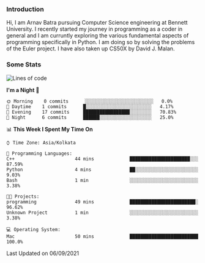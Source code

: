 ### Introduction
Hi, I am Arnav Batra pursuing Computer Science engineering at Bennett University. I recently started my journey in programming as a coder in general and I am curruntly exploring the various fundamental aspects of programming specifically in Python. 
I am doing so by solving the problems of the Euler project. 
I have also taken up CS50X by David J. Malan.

### Some Stats
<!--START_SECTION:waka-->
![Lines of code](https://img.shields.io/badge/From%20Hello%20World%20I%27ve%20Written-249%20lines%20of%20code-blue)

**I'm a Night 🦉** 

```text
🌞 Morning    0 commits      ░░░░░░░░░░░░░░░░░░░░░░░░░   0.0% 
🌆 Daytime    1 commits      █░░░░░░░░░░░░░░░░░░░░░░░░   4.17% 
🌃 Evening    17 commits     █████████████████░░░░░░░░   70.83% 
🌙 Night      6 commits      ██████░░░░░░░░░░░░░░░░░░░   25.0%

```


📊 **This Week I Spent My Time On** 

```text
⌚︎ Time Zone: Asia/Kolkata

💬 Programming Languages: 
C++                      44 mins             ██████████████████████░░░   87.59% 
Python                   4 mins              ██░░░░░░░░░░░░░░░░░░░░░░░   9.03% 
Bash                     1 min               ░░░░░░░░░░░░░░░░░░░░░░░░░   3.38%

🐱‍💻 Projects: 
programming              49 mins             ████████████████████████░   96.62% 
Unknown Project          1 min               ░░░░░░░░░░░░░░░░░░░░░░░░░   3.38%

💻 Operating System: 
Mac                      50 mins             █████████████████████████   100.0%

```


 Last Updated on 06/09/2021
<!--END_SECTION:waka-->
